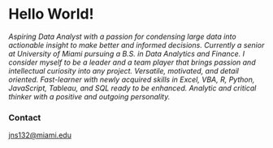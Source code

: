 # Hello World!

*Aspiring Data Analyst with a passion for condensing large data into actionable insight to make better and informed decisions. Currently a senior at University of Miami pursuing a B.S. in Data Analytics and Finance. I consider myself to be a leader and a team player that brings passion and intellectual curiosity into any project. Versatile, motivated, and detail oriented. Fast-learner with newly acquired skills in Excel, VBA, R, Python, JavaScript, Tableau, and SQL ready to be enhanced. Analytic and critical thinker with a positive and outgoing personality.*

### Contact 
jns132@miami.edu



